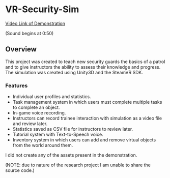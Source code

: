 # VR-Security-Sim
[Video Link of Demonstration](https://drive.google.com/file/d/1wdNJdLFGxVVju8xZK8pdV7YnuYJXDa3y/view?usp=sharing)

(Sound begins at 0:50)

## Overview
This project was created to teach new security guards the basics of a patrol and to give instructors the ability to assess their knowledge and progress. The simulation was created using Unity3D and the SteamVR SDK.

### Features

- Individual user profiles and statistics.
- Task management system in which users must complete multiple tasks to complete an object.
- In-game voice recording.
- Instructors can record trainee interaction with simulation as a video file and review later.
- Statistics saved as CSV file for instructors to review later.
- Tutorial system with Text-to-Speech voice.
- Inventory system in which users can add and remove virtual objects from the world around them.


I did not create any of the assets present in the demonstration.

(NOTE: due to nature of the research project I am unable to share the source code.)
